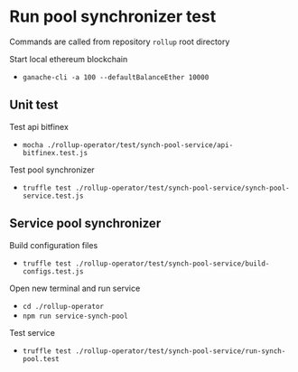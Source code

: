 # Run pool synchronizer test
Commands are called from repository `rollup` root directory

Start local ethereum blockchain
  - `ganache-cli -a 100 --defaultBalanceEther 10000`

## Unit test

Test api bitfinex
  - `mocha ./rollup-operator/test/synch-pool-service/api-bitfinex.test.js`

Test pool synchronizer
  - `truffle test ./rollup-operator/test/synch-pool-service/synch-pool-service.test.js`

## Service pool synchronizer

Build configuration files
  - `truffle test ./rollup-operator/test/synch-pool-service/build-configs.test.js`

Open new terminal and run service
  - `cd ./rollup-operator`
  - `npm run service-synch-pool`

Test service
  - `truffle test ./rollup-operator/test/synch-pool-service/run-synch-pool.test`